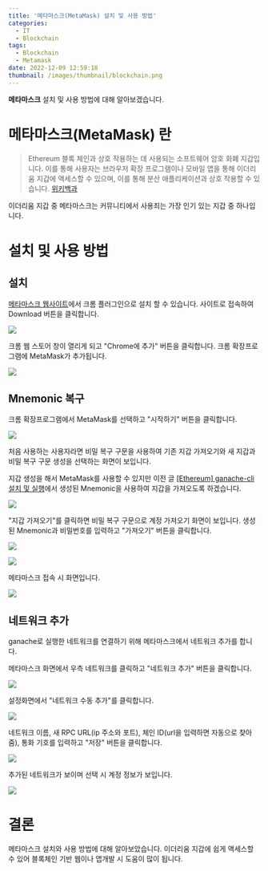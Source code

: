 ```yaml
---
title: '메타마스크(MetaMask) 설치 및 사용 방법'
categories:
  - IT
  - Blockchain
tags:
  - Blockchain
  - Metamask
date: 2022-12-09 12:59:18
thumbnail: /images/thumbnail/blockchain.png
---
```


**메타마스크** 설치 및 사용 방법에 대해 알아보겠습니다.

# 메타마스크(MetaMask) 란

> Ethereum 블록 체인과 상호 작용하는 데 사용되는 소프트웨어 암호 화폐 지갑입니다. 이를 통해 사용자는 브라우저 확장 프로그램이나 모바일 앱을 통해 이더리움 지갑에 액세스할 수 있으며, 이를 통해 분산 애플리케이션과 상호 작용할 수 있습니다.
> [위키백과](https://en.wikipedia.org/wiki/MetaMask)

이더리움 지갑 중 메타마스크는 커뮤니티에서 사용죄는 가장 인기 있는 지갑 중 하나입니다.

# 설치 및 사용 방법

## 설치

[메타마스크 웹사이트](https://metamask.io/)에서 크롬 플러그인으로 설치 할 수 있습니다. 사이트로 접속하여 Download 버튼을 클릭합니다.

![](/images/blockchain/metamask/1.png)

크롬 웹 스토어 창이 열리게 되고 "Chrome에 추가" 버튼을 클릭합니다. 크롬 확장프로그램에 MetaMask가 추가됩니다.

![](/images/blockchain/metamask/2.png)

## Mnemonic 복구

크롬 확장프로그램에서 MetaMask를 선택하고 "시작하기" 버튼을 클릭합니다.

![](/images/blockchain/metamask/3.png)

처음 사용하는 사용자라면 비밀 복구 구문을 사용하여 기존 지갑 가져오기와 새 지갑과 비밀 복구 구문 생성을 선택하는 화면이 보입니다.

지갑 생성을 해서 MetaMask를 사용할 수 있지만 이전 글 [[Ethereum] ganache-cli 설치 및 실행](https://hgko1207.github.io/2022/12/07/blockchain-1/)에서 생성된 Mnemonic을 사용하여 지갑을 가져오도록 하겠습니다.

![](/images/blockchain/metamask/4.png)

"지갑 가져오기"를 클릭하면 비밀 복구 구문으로 계정 가져오기 화면이 보입니다. 생성된 Mnemonic과 비밀번호를 입력하고 "가져오기" 버튼을 클릭합니다.

![](/images/blockchain/metamask/5.png)

![](/images/blockchain/metamask/6.png)

메타마스크 접속 시 화면입니다.

![](/images/blockchain/metamask/7.png)

## 네트워크 추가

ganache로 실행한 네트워크를 연결하기 위해 메타마스크에서 네트워크 추가를 합니다.

메타마스크 화면에서 우측 네트워크를 클릭하고 "네트워크 추가" 버튼을 클릭합니다.

![](/images/blockchain/metamask/8.png)

설정화면에서 "네트워크 수동 추가"를 클릭합니다.

![](/images/blockchain/metamask/9.png)

네트워크 이름, 새 RPC URL(ip 주소와 포트), 체인 ID(url을 입력하면 자동으로 찾아줌), 통화 기호를 입력하고 "저장" 버튼을 클릭합니다.

![](/images/blockchain/metamask/10.png)

추가된 네트워크가 보이며 선택 시 계정 정보가 보입니다.

![](/images/blockchain/metamask/11.png)

# 결론

메타마스크 설치와 사용 방법에 대해 알아보았습니다. 이더리움 지갑에 쉽게 액세스할 수 있어 블록체인 기반 웹이나 앱개발 시 도움이 많이 됩니다.
